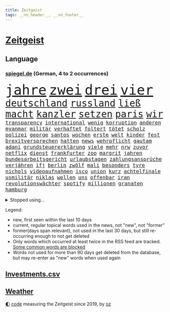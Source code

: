 ```yaml
---
title: Zeitgeist
tags: __no_header__, __no_footer__
---
```


# [Zeitgeist](https://oliz.io/zeitgeist/)

## Language

<h3><a href="https://www.spiegel.de" target="_blank">spiegel.de</a> (German, 4 to 2 occurrences)</h3>
<p style="font-family:monospace">
<span style="font-size:32pt"><a href="news_links.html#jahre" class="current">jahre</a></span>
<span style="font-size:32pt"><a href="news_links.html#zwei" class="current">zwei</a></span>
<span style="font-size:32pt"><a href="news_links.html#drei" class="current">drei</a></span>
<span style="font-size:32pt"><a href="news_links.html#vier" class="current">vier</a></span>
<br>
<span style="font-size:22pt"><a href="news_links.html#deutschland" class="current">deutschland</a></span>
<span style="font-size:22pt"><a href="news_links.html#russland" class="current">russland</a></span>
<span style="font-size:22pt"><a href="news_links.html#ließ" class="current">ließ</a></span>
<span style="font-size:22pt"><a href="news_links.html#macht" class="current">macht</a></span>
<span style="font-size:22pt"><a href="news_links.html#kanzler" class="current">kanzler</a></span>
<span style="font-size:22pt"><a href="news_links.html#setzen" class="current">setzen</a></span>
<span style="font-size:22pt"><a href="news_links.html#paris" class="current">paris</a></span>
<span style="font-size:22pt"><a href="news_links.html#wir" class="current">wir</a></span>
<br>
<span style="font-size:12pt"><a href="news_links.html#transparency" class="new">transparency</a></span>
<span style="font-size:12pt"><a href="news_links.html#international" class="current">international</a></span>
<span style="font-size:12pt"><a href="news_links.html#wenig" class="current">wenig</a></span>
<span style="font-size:12pt"><a href="news_links.html#korruption" class="current">korruption</a></span>
<span style="font-size:12pt"><a href="news_links.html#anderen" class="current">anderen</a></span>
<span style="font-size:12pt"><a href="news_links.html#myanmar" class="current">myanmar</a></span>
<span style="font-size:12pt"><a href="news_links.html#militär" class="current">militär</a></span>
<span style="font-size:12pt"><a href="news_links.html#verhaftet" class="current">verhaftet</a></span>
<span style="font-size:12pt"><a href="news_links.html#foltert" class="new">foltert</a></span>
<span style="font-size:12pt"><a href="news_links.html#tötet" class="current">tötet</a></span>
<span style="font-size:12pt"><a href="news_links.html#scholz" class="current">scholz</a></span>
<span style="font-size:12pt"><a href="news_links.html#polizei" class="current">polizei</a></span>
<span style="font-size:12pt"><a href="news_links.html#george" class="current">george</a></span>
<span style="font-size:12pt"><a href="news_links.html#santos" class="current">santos</a></span>
<span style="font-size:12pt"><a href="news_links.html#wochen" class="current">wochen</a></span>
<span style="font-size:12pt"><a href="news_links.html#erste" class="current">erste</a></span>
<span style="font-size:12pt"><a href="news_links.html#welt" class="current">welt</a></span>
<span style="font-size:12pt"><a href="news_links.html#kinder" class="current">kinder</a></span>
<span style="font-size:12pt"><a href="news_links.html#fest" class="current">fest</a></span>
<span style="font-size:12pt"><a href="news_links.html#brexitversprechen" class="new">brexitversprechen</a></span>
<span style="font-size:12pt"><a href="news_links.html#hatten" class="current">hatten</a></span>
<span style="font-size:12pt"><a href="news_links.html#news" class="current">news</a></span>
<span style="font-size:12pt"><a href="news_links.html#wehrpflicht" class="current">wehrpflicht</a></span>
<span style="font-size:12pt"><a href="news_links.html#gautam" class="new">gautam</a></span>
<span style="font-size:12pt"><a href="news_links.html#adani" class="new">adani</a></span>
<span style="font-size:12pt"><a href="news_links.html#grundsteuererklärung" class="current">grundsteuererklärung</a></span>
<span style="font-size:12pt"><a href="news_links.html#viele" class="current">viele</a></span>
<span style="font-size:12pt"><a href="news_links.html#mehr" class="current">mehr</a></span>
<span style="font-size:12pt"><a href="news_links.html#nrw" class="current">nrw</a></span>
<span style="font-size:12pt"><a href="news_links.html#zuvor" class="current">zuvor</a></span>
<span style="font-size:12pt"><a href="news_links.html#netflix" class="current">netflix</a></span>
<span style="font-size:12pt"><a href="news_links.html#dienst" class="current">dienst</a></span>
<span style="font-size:12pt"><a href="news_links.html#frankfurter" class="current">frankfurter</a></span>
<span style="font-size:12pt"><a href="news_links.html#zoo" class="current">zoo</a></span>
<span style="font-size:12pt"><a href="news_links.html#margrit" class="new">margrit</a></span>
<span style="font-size:12pt"><a href="news_links.html#jahren" class="current">jahren</a></span>
<span style="font-size:12pt"><a href="news_links.html#bundesarbeitsgericht" class="current">bundesarbeitsgericht</a></span>
<span style="font-size:12pt"><a href="news_links.html#urlaubstagen" class="new">urlaubstagen</a></span>
<span style="font-size:12pt"><a href="news_links.html#zahlungsansprüche" class="new">zahlungsansprüche</a></span>
<span style="font-size:12pt"><a href="news_links.html#verjähren" class="new">verjähren</a></span>
<span style="font-size:12pt"><a href="news_links.html#ifj" class="new">ifj</a></span>
<span style="font-size:12pt"><a href="news_links.html#berlin" class="current">berlin</a></span>
<span style="font-size:12pt"><a href="news_links.html#zwölf" class="current">zwölf</a></span>
<span style="font-size:12pt"><a href="news_links.html#mali" class="current">mali</a></span>
<span style="font-size:12pt"><a href="news_links.html#besonders" class="current">besonders</a></span>
<span style="font-size:12pt"><a href="news_links.html#tyre" class="new">tyre</a></span>
<span style="font-size:12pt"><a href="news_links.html#nichols" class="new">nichols</a></span>
<span style="font-size:12pt"><a href="news_links.html#videoaufnahmen" class="current">videoaufnahmen</a></span>
<span style="font-size:12pt"><a href="news_links.html#isco" class="new">isco</a></span>
<span style="font-size:12pt"><a href="news_links.html#union" class="current">union</a></span>
<span style="font-size:12pt"><a href="news_links.html#kurz" class="current">kurz</a></span>
<span style="font-size:12pt"><a href="news_links.html#achtelfinale" class="current">achtelfinale</a></span>
<span style="font-size:12pt"><a href="news_links.html#usmilitär" class="current">usmilitär</a></span>
<span style="font-size:12pt"><a href="news_links.html#niklas" class="current">niklas</a></span>
<span style="font-size:12pt"><a href="news_links.html#wellen" class="current">wellen</a></span>
<span style="font-size:12pt"><a href="news_links.html#uns" class="current">uns</a></span>
<span style="font-size:12pt"><a href="news_links.html#offenbar" class="current">offenbar</a></span>
<span style="font-size:12pt"><a href="news_links.html#iran" class="current">iran</a></span>
<span style="font-size:12pt"><a href="news_links.html#revolutionswächter" class="current">revolutionswächter</a></span>
<span style="font-size:12pt"><a href="news_links.html#spotify" class="current">spotify</a></span>
<span style="font-size:12pt"><a href="news_links.html#millionen" class="current">millionen</a></span>
<span style="font-size:12pt"><a href="news_links.html#granaten" class="current">granaten</a></span>
<span style="font-size:12pt"><a href="news_links.html#hamburg" class="current">hamburg</a></span>
</p>
<details>
<summary>Stopped using...</summary>
<p class="former" style="font-size:12pt">
bayer(832) ikone(832) vollständig(831) ausgebrochen(830) geschrieben(830) sonne(830) uno(830) blicken(829) helden(829) inter(829) locker(829) weise(829) xi(829) beklagen(828) durchsetzen(828) enger(828) gefährden(828) hört(828) körper(828) musiker(828) umfeld(828) villa(828) übersicht(828) berichterstattung(827) großteil(827) michelle(827) obama(827) philippinen(827) rief(827) riss(827) wahrheit(827) energiewende(826) frieden(826) klimawandels(826) verriet(826) virologe(826) aufgefordert(825) ausprobiert(825) befinden(825) berg(825) bücher(825) favoriten(825) fischer(825) klingbeil(825) lars(825) mithilfe(825) verbietet(825) überlebt(825) außen(824) covid19(824) fahrt(824) löste(824) mütter(824) senat(824) angebliche(823) beschreibt(823) fünfte(823) infiziert(823) kurs(823) nachwuchs(823) neuinfektionen(823) pressestimmen(823) verzicht(823) anbieten(822) beschwerde(822) diplomaten(822) fotos(822) gehalten(822) gründer(822) lewandowski(822) längere(822) publikum(822) you(822) beachten(821) max(821) meinem(821) menschenleben(821) möglicher(821) senken(821) todesfälle(821) venezuela(821) botschaften(820) ersetzen(820) mannes(820) mediziner(820) milde(820) ungarns(820) ursachen(820) verschwunden(820) ökonom(820) atem(819) big(819) digitalen(819) unterschiedlich(819) büros(818) herzogin(818) politikerinnen(818) verschwand(818) armut(817) ausgeliefert(817) impfung(817) nachricht(817) schwanger(817) kultur(816) schmidt(816) trainieren(816) veröffentlichte(816) zwischenzeitlich(816) befreien(815) ehepaar(815) form(815) hund(815) miteinander(815) schlimmste(815) vierten(815) wälder(815) claudia(814) markt(814) projekt(814) tatverdächtigen(814) ungarn(814) anbieter(813) anlass(813) befreit(813) sperrt(813) verbindet(813) zerstören(813) euparlament(812) wende(812) 600(811) reiste(811) beschränkungen(810) gekauft(810) raumstation(810) verfassung(810) wähler(810) aufgegeben(809) journalistin(809) schnitt(808) anzeichen(807) betrifft(807) rechtzeitig(807) mehrerer(805) motor(805) option(805) berühmten(804) erwachsenen(804) impfungen(804) top(804) kate(803) nachts(802) spektakuläre(802) mission(801) beitrag(800) pleite(799) automatisch(797) gesichert(797) vorteile(797) äußerte(797) informiert(794) zuspruch(794) aussehen(793) benötigen(792) schwung(792) vermisste(791) kandidatur(789) karten(789) bewegt(787) einblick(787) festhalten(787) erfolgreichen(785) verpasste(784) einblicke(780) prägte(778) bündnis(775) ära(775) armen(774) missbrauchs(774) daheim(764) coronaimpfung(755) festgesetzt(742) mangelnde(735) 95(724) 250(634) höchster(633) willkommen(631) komme(621) 38(594) jamie(592) zusammenarbeiten(584) kleidung(572) bauern(569) drohenden(567) traditionelle(563) füllen(558) bundesanwaltschaft(550) brücken(545) verbunden(545) fühlte(541) zugestimmt(541) hamburgs(538) emiraten(532) beliebte(528) inszenieren(526) komitee(526) fluten(524) 700(522) norwegischen(520) russischem(520) schwarz(512) drauf(511) längste(511) privilegien(509) bedürftige(499) bombe(499) machtübernahme(497) momente(497) staatsbesuch(497) harris(490) milch(486) pazifik(483) werner(482) schnelles(476) mehrwertsteuer(475) boss(474) südkoreas(471) abtreibung(469) abschreckung(463) spezielle(459) follower(456) hendrik(450) missbrauchsskandal(450) studenten(449) andrang(447) gedrängt(447) mond(447) oppositionsführer(447) weißer(444) aktivitäten(442) 74(438) schuldenbremse(437) menschlichkeit(436) euländer(434) bas(431) bärbel(431) gletscher(430) oberlandesgericht(429) ausgeben(428) wahr(423) lärm(417) tradition(415) museen(414) otto(414) getreide(407) ozean(406) phänomen(406) falsches(396) nordirak(395) energieversorgung(394) rasch(393) genießen(390) küche(385) einzig(382) g7staaten(380) cool(379) oscars(378) influencerin(376) stuhl(373) systematisch(369) ansprüche(368) berichteten(366) lebenshaltungskosten(366) ring(366) hauptbahnhof(363) überwachung(363) einfachen(361) zählte(361) unternehmens(360) hartes(359) stadtverwaltung(359) spielern(358) militärisch(357) vielfalt(357) bonn(355) entlastungen(355) vitali(351) auswertung(350) moniert(349) barbara(342) flughäfen(340) geiselnahme(340) österreicher(340) transparenz(337) verpflichtende(333) warme(333) weltgesundheitsorganisation(333) mut(331) don(328) betreibt(327) triumphiert(326) asylsuchende(325) barack(323) abgeschafft(322) spdchef(322) spiegeltitelstory(322) vögel(322) first(320) gefolgt(309) ausgang(302) starkregen(301) achtzigern(298) verliehen(296) mariupol(295) moral(293) drücken(291) herzen(291) ergab(289) leitungen(289) regie(289) cockpit(288) ten(288) unsicherheit(288) cherson(287) sozial(286) ansturm(285) fox(285) dicke(284) umsätze(284) begrenzt(283) ausrichten(282) fair(282) indem(280) fußballerinnen(279) prag(279) schlagabtausch(277) zusätzlich(274) humor(273) zugänglich(271) beliebtesten(270) elend(270) nationalteam(270) entsprechend(266) woods(265) festen(262) schindler(262) traditionen(261) verwechslung(257) jesus(256) abgeschaltet(252) dahin(251) enkel(251) erfuhr(251) halt(251) lichter(251) erstattet(250) blockierte(249) ärztinnen(248) aufsteiger(247) verschwanden(247) held(246) verhängnis(246) dinner(244) lustig(244) zusehends(243) anhören(242) beckmann(242) wehrte(240) 9euroticket(238) appellieren(238) computer(236) ausgebaut(235) birgt(234) frustriert(233) ausbauen(232) krimi(224) tierschützer(224) vollgas(223) empfehlungen(222) pakt(222) republikanischer(221) luka(220) save(219) afghanische(218) idol(217) riefen(217) verheerend(217) zuwanderer(217) feldmann(216) miss(216) preisdeckel(216) 180(215) nerv(214) notaufnahme(214) georgia(211) niedrige(211) ressorts(211) uvalde(211) dialog(209) mitgeteilt(207) angehörigen(206) angepasst(206) schwimmen(206) setzten(206) stutthof(205) arizona(204) kriegsende(204) gouverneurin(202) fühle(200) image(199) schreibtisch(199) riesig(198) hosen(197) stille(197) wirksamkeit(196) heim(195) zeige(194) geste(193) heißer(193) kontroversen(193) strittigen(192) detroit(191) bundes(189) uneins(189) islamisten(188) fassungslos(187) vernichtet(187) formen(185) ratschläge(185) schmerzhaft(184) warnten(182) erich(181) stadtwerke(181) italiener(180) wiedersehen(180) wortwahl(179) victoria(178) aufgaben(177) rätselhaft(177) gruß(176) halbjahr(176) blackout(175) drehten(175) kühne(175) prüfungen(175) trendwende(175) wagte(174) grönland(173) gewisse(172) kommunizieren(172) danke(171) unterkünfte(171) staatshilfen(168) klimagipfel(167) modeikone(167) brandt(165) lebensjahr(165) linien(165) stationiert(165) heizkosten(164) inselstaat(164) zwölfjährigen(164) lokalen(163) aufmerksam(161) staatsschutz(161) bildband(160) children(160) 8000(159) erhielten(159) katastrophenschutz(159) volksheld(159) einziges(158) gaskunden(158) unbeliebt(158) vorstellbar(158) wagnersöldner(158) isolationspflicht(157) katrin(157) 25000(156) bundestagspräsidentin(156) lauern(156) twitteraccount(156) eingekesselt(155) messungen(155) gasspeicher(154) vizekanzler(153) begraben(152) befreite(151) bestattet(151) ermutigt(151) gewannen(151) kriminalpolizei(151) klassische(150) parken(150) sperren(150) starkoch(149) aufgewachsen(148) mississippi(148) perfekt(146) angegangen(145) fracking(144) jackson(143) steuerunterlagen(143) tobias(143) fußballprofis(141) klettert(141) stromausfälle(141) gebot(140) zugesprochen(140) farben(139) erspart(138) grenzfluss(138) bekanntester(137) buchstäblich(137) intrigen(137) mehrfache(137) verbal(137) franz(136) grenzstadt(136) spiegelde(136) verdichten(136) anfangs(135) aufsicht(135) gaspreisen(135) 4500(134) gräbt(133) kreuzfeuer(132) serienmörder(132) strenger(132) gesteigert(130) princess(130) antisemitisch(128) extrainer(128) rekordzahl(128) spionage(128) bussen(127) gerechtfertigt(127) rummel(127) seltsame(126) prognostiziert(125) tonga(125) zurückkehren(125) maduro(124) nicolás(124) bundeswirtschaftsministerium(123) übersehen(123) 69jährige(122) brummt(122) engen(121) ereignis(121) verkehrschaos(121) zuzug(121) elften(120) gaspipelines(119) praktisch(119) wüste(119) erwägen(118) milliardenkosten(118) veranstaltungen(118) gefehlt(115) johan(115) kollege(115) 84jährige(114) winters(114) spiegelrecherche(113) nationalgarde(112) reformer(112) womit(112) dgbchefin(111) fahimi(111) herzog(111) mahnte(111) wärmste(111) überqueren(111) begegnung(110) angesehen(109) besuchten(109) größen(109) zerstritten(108) beihilfe(106) lagarde(106) missstände(106) phoenix(106) wahlergebnis(106) 1922(105) lissabon(105) russlandpolitik(105) szenarien(105) gasimporteur(104) aussortiert(103) begräbnis(103) bruch(103) hergestellt(103) persönlichkeiten(103) sonde(103) fußballikone(102) gerichtet(102) monarch(102) vorbehalten(102) arzneimittel(101) doris(101) fahrerflucht(101) freistellung(101) schwächt(101) überraschte(101) durchgesetzt(100) off(100) überraschenden(100) elektronische(99) filmstarts(99) beförderung(98) best(98) verkehrsbetriebe(98) versehen(98) zweifeln(98) ausgehen(97) fachverbände(97) verstaatlicht(97) emilia(96) houston(96) postet(96) sommers(96) verunreinigt(96) lecks(94) berufliche(93) insight(93) methoden(93) umlaufbahn(93) unternehmerin(93) samantha(92) beileidsbekundungen(91) gruppensieger(91) rechenzentrum(91) kurdische(90) mediatorin(90) mobilität(90) unfassbar(90) verklärt(90) feindbild(89) khameneis(89) me/cfs(89) rüstungsexporte(89) weiht(89) ausgebremst(88) ersparen(88) kocht(88) raketentests(88) birmingham(87) björk(87) gefangenen(87) massenkarambolage(87) schönste(87) bundesnachrichtendienst(86) gewählte(86) notizen(86) schauplatz(86) witwer(86) coronaisolationspflicht(85) englisch(85) klopapier(85) sechsteilige(85) sehnt(85) ungereimtheiten(85) wumms(85) desinformation(84) horn(84) karriereberaterin(84) wettbewerben(84) kriegsangst(83) out(83) sven(83) traditionell(83) auftauchen(82) außenpolitik(82) korruptionsvorwürfen(82) lamborghini(82) anerkennung(81) schweben(81) usmidterms(81) anerkannt(80) auskurieren(80) dichter(80) lawinenabgang(80) nächtliche(80) professoren(80) revolutionsführer(80) überzieht(80) ernennt(79) fraktionschef(79) glänzt(79) karagiannidis(79) luftalarm(79) massaker(79) zucker(79) bndmann(78) curtis(78) daei(78) drehbücher(78) erklärungen(78) exportverbot(78) fortsetzungen(78) klimazielen(78) parat(78) rapsuperstar(78) schenkt(78) verehrt(78) betrugsvorwürfe(77) dance(77) golflegende(77) grunde(77) komponiert(77) parallel(77) polizeitaucher(77) rückendeckung(77) solarmodule(77) taucher(77) verärgern(77) alice(76) artensterben(76) astrazeneca(76) großereignis(76) krisenpolitik(76) neudelhi(76) slum(76) südlichen(76) terra(76) vorladung(76) zurückhaltender(76) zünden(76) nikolas(75) tieres(75) cybermobbing(74) fred(74) hot(74) infektionszahlen(74) tottenham(74) influenza(73) larry(73) nassehi(73) torjäger(73) wachsamkeit(73) 1966(72) ersatzbank(72) gesundheitssenatorin(72) hip(72) leere(72) schwierigsten(72) umbruch(72) verhandlungsbereit(72) übersteigen(72) buchs(71) börsenunternehmen(71) forschungseinrichtungen(71) gehörenden(71) magic(71) mullahs(71) orlando(71) pistons(71) schulterschluss(71) schufa(70) sämtliche(70) ausreise(69) craig(69) obst(69) prangert(69) säge(69) topfavoriten(69) bekennen(68) eindrücken(68) personennahverkehr(68) beeinflussung(67) erfolgreicher(67) hotspur(67) lesbische(67) palmer(67) geheimhaltung(66) investments(66) konzentration(66) musikerinnen(66) russlandkurs(66) sowohl(66) zugbegleiterin(66) begehrt(65) entlastungspakete(65) forest(65) nottingham(65) psychoterror(65) typischen(65) wechselhaft(65) weitem(65) 65jähriger(64) daum(64) krebsvorsorge(64) one(64) täglicher(64) verfehlte(64) eigentoren(63) familienministerin(63) furcht(63) ifw(63) kilometerlange(63) paus(63) schiffer(63) spiegelkolumnist(63) weltklimakonferenz(63) einschüchtern(62) midterms(62) queer(62) schlage(62) ahnen(61) erreger(61) schlusslicht(61) vorgesetzten(61) wärmestube(61) außenministeriums(60) maler(60) optimismus(60) racing(60) verborgen(60) widersprüchen(60) zuschauen(60) normales(59) nullcovidpolitik(59) tarnung(59) account(58) feuerte(58) gesellschaftliche(58) grundsatzpapier(58) kpführung(58) luise(58) stalingrad(58) therapeut(58) weidel(58) belastete(57) johnny(57) neunzigerjahre(57) welten(57) engagierte(56) grundlegende(56) skispringen(56) spektakulärsten(56) sportartikelhersteller(56) twitterangestellte(56) unterstützte(56) zhengzhou(56) male(55) slowene(55) sozialdemokratin(55) ussänger(55) ablenken(54) anlaufen(54) gitarrist(54) glassplittern(54) kaff(54) betten(53) echo(53) nordkoreanische(53) nullcovidstrategie(53) serben(53) thuram(53) althaus(52) autofahrerin(52) erlöste(52) exklave(52) i7(52) jusos(52) koreanischen(52) parteinachwuchs(52) skispringerin(52) 500000(51) emeritierter(51) kontraproduktiv(51) marokko(51) rabbiner(51) twitterchef(51) umgangs(51) verlängerter(51) artenschutz(50) bergleute(50) falschparker(50) iowa(50) label(50) selenska(50) tarifbindung(50) vorteilsannahme(50) aktiviert(49) berühmtheit(49) kari(49) kurztrip(49) lake(49) mitreden(49) punk(49) testet(49) windige(49) achse(48) erzeuger(48) großfamilie(48) halbgar(48) negativen(48) straßenblockierer(48) abwechslung(47) breisgau(47) ekrem(47) erschöpfung(47) häufen(47) katars(47) klimas(47) marokkos(47) schränken(47) engere(46) gefragter(46) teuerungswelle(46) verirrte(46) weihnachtsmann(46) wmpause(46) überwacht(46) angriffs(45) betuchte(45) gasmangel(45) schmiedet(45) bundesjustizminister(44) evangelische(44) gemütlich(44) gletscherschmelze(44) kontrahenten(44) mundgeruch(44) siegchancen(44) straßensperren(44) bildeten(43) gewöhnen(43) inszenierte(43) reformideen(43) s300rakete(43) eugesundheitsbehörde(42) geschnitten(42) hinsicht(42) lieder(42) schönsten(42) umgesiedelt(42) verbringt(42) aufheben(41) bewerben(41) feiertage(41) hauptberuflich(41) jüdischen(41) rätselhaften(41) verwechselt(41) 68er(40) ausgetretene(40) beleuchten(40) konzentriert(40) krankschreibung(40) oppositionspolitikers(40) schimmel(40) usmilitärs(40) zerrieben(40) garmischpartenkirchen(39) millionensumme(39) oman(39) rütteln(39) verschenken(39) attackierten(38) carey(38) christmas(38) fußballerisch(38) hauptsitz(38) mariah(38) want(38) auslandsoscar(37) drinnen(37) kinderschutz(37) mahnen(37) verlorenen(37) weihnachtsbaum(37) geflügelpest(36) jahrgang(36) kontrollen(36) schneesturm(36) elegant(35) ftxpleite(35) improvisierten(35) kamala(35) kane(35) trauern(35) 71(34) anneke(34) bahamas(34) elbblick(34) erfolgsgeschichte(34) esa(34) fights(34) freundschaftsanfragen(34) frittierfett(34) haaren(34) hilfeschrei(34) kleinstadtkosmos(34) lies(34) little(34) mina(34) powerkommunikation(34) riskanter(34) sarnau(34) schneefälle(34) tander(34) zdfserie(34) läden(33) naturschützer(33) soulfood(33) sowieso(33) wohngeldberechtigten(33) bescherte(32) ghana(32) ghanas(32) mexikanischen(32) prächtigen(32) segeln(32) unangenehm(32) charts(31) vernichten(31) brennendes(30) cash(30) drogeriemarktkette(30) erdrutsch(30) nationalspielern(30) symbolik(30) abdecken(29) abstellen(29) anreize(29) leichenwagen(29) väter(29) apotheker(28) baumärkte(28) desaströser(28) geleakte(28) heiligabend(28) kurden(28) hochemotional(27) lehnten(27) loipe(27) bomber(26) kandidieren(26) nutzerdaten(26) usrapper(26) gepostet(25) komfortabel(25) rebellin(25) abgeschossen(24) mittendrin(24) präsidentenwahl(24) strange(24) charité(23) gebrauchte(23) inoffiziellen(23) rauschen(23) reichsbürger(23) spielwaren(23) vorlegen(23) angetrieben(22) gruppenzweiter(22) jitzchak(22) setze(22) stutthofprozess(22) udo(22) umspannwerke(22) unglaublich(22) weihnachtszeit(22) zähen(22) anpacken(21) artilleriemunition(21) barrel(21) einsamer(21) ezbchefin(21) freunden(21) kieler(21) kinderärzte(21) sion(21) sono(21) spaniern(21) sportlerinnen(21) verschüttet(21) wout(21) würstchen(21) elotrans(20) porträtiert(20) gegenspieler(19) kracht(19) meistgesehene(19) obdachlosigkeit(19) reichsbürgerrazzia(19) südostasiatischen(19) uwe(19) albiceleste(18) aufgelöst(18) preisbremsen(18) abgestraft(17) reale(17) zukünftige(17) angeschaut(16) beinbruch(16) bisweilen(16) gebilligt(16) straftäter(16) abgeschlagen(15) bismarck(15) bismarckzimmer(15) castillo(15) durften(15) gouverneurswahl(15) lizenz(15) nachgehen(15) republikanerin(15) rhetorik(15) sojuskapsel(15) verkehrswege(15) wendung(15) ausstellungen(14) bunt(14) imamoğlu(14) kampfbereitschaft(14) krankheitswelle(14) ruprecht(14) schilderte(14) sehnen(14) wissenschaftlerinnen(14) übertrifft(14) amtsverzicht(13) arbeitszeiten(13) eingefangen(13) kummer(13) moritz(13) suv(13) teslas(13) westlicher(13) wmpokal(13) ahnte(12) drängte(12) fragte(12) gewohnheiten(12) grob(12) perus(12) selenskyjs(12) ungewollt(12) volkshelden(12) weihnachtsgeschenke(12) eauto(11) entsendet(11) fluggeräte(11) gesträubt(11) kapitolausschuss(11) kommendes(11)
</p>
</details>
<p>Legend:
<ul>
<li><span class="new">new</span>, first seen within the last 10 days</li>
<li><span class="current">current</span>, regular topical words used in the news, not "new", not "former"</li>
<li><span class="former">former(days span relevant)</span>, not used in the last 30 days, but still re-occurring enough to not get deleted</li>
<li>Only words which occurred at least twice in the RSS feed are tracked. <a href="language/filters.py">Some common words are blocked</a></li>
<li>Words not used for more than 90 days get deleted from the database, but may re-enter as "new" words when used again</li>
</ul>
</p>

## [Investments](investments.html)[.csv](investments.csv)

## [Weather](weather.html)

<footer>
<a href="javascript:toggleTheme()" class="nav">🌓</a>
<a href="https://github.com/ooz/zeitgeist">code</a> measuring the Zeitgeist since 2019, by <a href="https://oliz.io">oz</a>
</footer>
